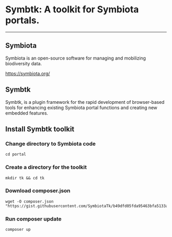 # Symbtk: A toolkit for Symbiota portals.
---

## Symbiota

Symbiota is an open-source software for managing and mobilizing biodiversity data.

https://symbiota.org/

## Symbtk

Symbtk, is a plugin framework for the rapid development of browser-based tools for enhancing existing Symbiota portal functions and creating new embedded features.


## Install Symbtk toolkit

### Change directory to Symbiota code

```
cd portal
```

### Create a directory for the toolkit

```
mkdir tk && cd tk
```

### Download composer.json

```
wget -O composer.json "https://gist.githubusercontent.com/SymbiotaTk/b49dfd05fda95463bfa5133ab9cffb28/raw/"
```

### Run composer update

```
composer up
```
